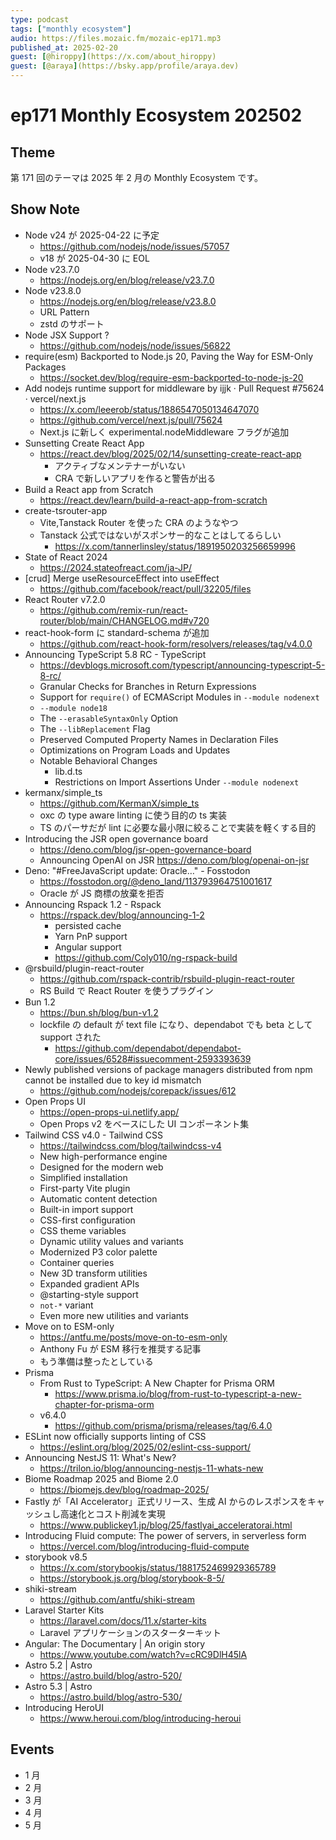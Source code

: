 ```yaml
---
type: podcast
tags: ["monthly ecosystem"]
audio: https://files.mozaic.fm/mozaic-ep171.mp3
published_at: 2025-02-20
guest: [@hiroppy](https://x.com/about_hiroppy)
guest: [@araya](https://bsky.app/profile/araya.dev)
---
```


# ep171 Monthly Ecosystem 202502

## Theme

第 171 回のテーマは 2025 年 2 月の Monthly Ecosystem です。

## Show Note

- Node v24 が 2025-04-22 に予定
  - https://github.com/nodejs/node/issues/57057
  - v18 が 2025-04-30 に EOL
- Node v23.7.0
  - https://nodejs.org/en/blog/release/v23.7.0
- Node v23.8.0
  - https://nodejs.org/en/blog/release/v23.8.0
  - URL Pattern
  - zstd のサポート
- Node JSX Support ?
  - https://github.com/nodejs/node/issues/56822
- require(esm) Backported to Node.js 20, Paving the Way for ESM-Only Packages
  - https://socket.dev/blog/require-esm-backported-to-node-js-20
- Add nodejs runtime support for middleware by ijjk · Pull Request #75624 · vercel/next.js
  - https://x.com/leeerob/status/1886547050134647070
  - https://github.com/vercel/next.js/pull/75624
  - Next.js に新しく experimental.nodeMiddleware フラグが追加
- Sunsetting Create React App
  - https://react.dev/blog/2025/02/14/sunsetting-create-react-app
    - アクティブなメンテナーがいない
    - CRA で新しいアプリを作ると警告が出る
- Build a React app from Scratch
  - https://react.dev/learn/build-a-react-app-from-scratch
- create-tsrouter-app
  - Vite,Tanstack Router を使った CRA のようなやつ
  - Tanstack 公式ではないがスポンサー的なことはしてるらしい
    - https://x.com/tannerlinsley/status/1891950203256659996
- State of React 2024
  - https://2024.stateofreact.com/ja-JP/
- [crud] Merge useResourceEffect into useEffect
  - https://github.com/facebook/react/pull/32205/files
- React Router v7.2.0
  - https://github.com/remix-run/react-router/blob/main/CHANGELOG.md#v720
- react-hook-form に standard-schema が追加
  - https://github.com/react-hook-form/resolvers/releases/tag/v4.0.0
- Announcing TypeScript 5.8 RC - TypeScript
  - https://devblogs.microsoft.com/typescript/announcing-typescript-5-8-rc/
  - Granular Checks for Branches in Return Expressions
  - Support for `require()` of ECMAScript Modules in `--module nodenext`
  - `--module node18`
  - The `--erasableSyntaxOnly` Option
  - The `--libReplacement` Flag
  - Preserved Computed Property Names in Declaration Files
  - Optimizations on Program Loads and Updates
  - Notable Behavioral Changes
    - lib.d.ts
    - Restrictions on Import Assertions Under `--module nodenext`
- kermanx/simple_ts
  - https://github.com/KermanX/simple_ts
  - oxc の type aware linting に使う目的の ts 実装
  - TS のパーサだが lint に必要な最小限に絞ることで実装を軽くする目的
- Introducing the JSR open governance board
  - https://deno.com/blog/jsr-open-governance-board
  - Announcing OpenAI on JSR https://deno.com/blog/openai-on-jsr
- Deno: "#FreeJavaScript update: Oracle…" - Fosstodon
  - https://fosstodon.org/@deno_land/113793964751001617
  - Oracle が JS 商標の放棄を拒否
- Announcing Rspack 1.2 - Rspack
  - https://rspack.dev/blog/announcing-1-2
    - persisted cache
    - Yarn PnP support
    - Angular support
    - https://github.com/Coly010/ng-rspack-build
- @rsbuild/plugin-react-router
  - https://github.com/rspack-contrib/rsbuild-plugin-react-router
  - RS Build で React Router を使うプラグイン
- Bun 1.2
  - https://bun.sh/blog/bun-v1.2
  - lockfile の default が text file になり、dependabot でも beta として support された
    - https://github.com/dependabot/dependabot-core/issues/6528#issuecomment-2593393639
- Newly published versions of package managers distributed from npm cannot be installed due to key id mismatch
  - https://github.com/nodejs/corepack/issues/612
- Open Props UI
  - https://open-props-ui.netlify.app/
  - Open Props v2 をベースにした UI コンポーネント集
- Tailwind CSS v4.0 - Tailwind CSS
  - https://tailwindcss.com/blog/tailwindcss-v4
  - New high-performance engine
  - Designed for the modern web
  - Simplified installation
  - First-party Vite plugin
  - Automatic content detection
  - Built-in import support
  - CSS-first configuration
  - CSS theme variables
  - Dynamic utility values and variants
  - Modernized P3 color palette
  - Container queries
  - New 3D transform utilities
  - Expanded gradient APIs
  - @starting-style support
  - `not-*` variant
  - Even more new utilities and variants
- Move on to ESM-only
  - https://antfu.me/posts/move-on-to-esm-only
  - Anthony Fu が ESM 移行を推奨する記事
  - もう準備は整ったとしている
- Prisma
  - From Rust to TypeScript: A New Chapter for Prisma ORM
    - https://www.prisma.io/blog/from-rust-to-typescript-a-new-chapter-for-prisma-orm
  - v6.4.0
    - https://github.com/prisma/prisma/releases/tag/6.4.0
- ESLint now officially supports linting of CSS
  - https://eslint.org/blog/2025/02/eslint-css-support/
- Announcing NestJS 11: What's New?
  - https://trilon.io/blog/announcing-nestjs-11-whats-new
- Biome Roadmap 2025 and Biome 2.0
  - https://biomejs.dev/blog/roadmap-2025/
- Fastly が「AI Accelerator」正式リリース、生成 AI からのレスポンスをキャッシュし高速化とコスト削減を実現
  - https://www.publickey1.jp/blog/25/fastlyai_acceleratorai.html
- Introducing Fluid compute: The power of servers, in serverless form
  - https://vercel.com/blog/introducing-fluid-compute
- storybook v8.5
  - https://x.com/storybookjs/status/1881752469929365789
  - https://storybook.js.org/blog/storybook-8-5/
- shiki-stream
  - https://github.com/antfu/shiki-stream
- Laravel Starter Kits
  - https://laravel.com/docs/11.x/starter-kits
  - Laravel アプリケーションのスターターキット
- Angular: The Documentary | An origin story
  - https://www.youtube.com/watch?v=cRC9DlH45lA
- Astro 5.2 | Astro
  - https://astro.build/blog/astro-520/
- Astro 5.3 | Astro
  - https://astro.build/blog/astro-530/
- Introducing HeroUI
  - https://www.heroui.com/blog/introducing-heroui

## Events

- 1 月
- 2 月
- 3 月
- 4 月
- 5 月

